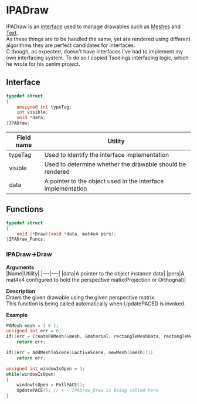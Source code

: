 # IPADraw

IPADraw is an <a href="PACEInterfaces.md">interface</a> used to manage drawables such as <a href="PAMesh.md">Meshes</a> and <a href="PAText.md">Text</a>.<br>
As these things are to be handled the same, yet are rendered using different algorithms they are perfect candidates for interfaces.<br>
C though, as expected, doesn't have interfaces I've had to implement my own interfacing system. To do so I copied Tsodings interfacing logic, which he wrote for his panim project.

## Interface

```C
typedef struct
{
	unsigned int typeTag;
	int visible;
	void *data;
}IPADraw;
```

|Field name|Utility|
|---|---|
|typeTag|Used to identify the interface implementation|
|visible|Used to determine whether the drawable should be rendered|
|data|A pointer to the object used in the interface implementation|

## Functions

```C
typedef struct
{
	void (*Draw)(void *data, mat4x4 pers);
}IPADraw_Funcs;
```

### IPADraw->Draw

__Arguments__<br>
|Name|Utility|
|---|---|
|data|A pointer to the object instance data|
|pers|A mat4x4 configured to hold the perspective matix(Projection or Orthognal)|

__Description__<br>
Draws the given drawable using the given perspective matrix.<br>
This function is being called automatically when UpdatePACE() is invoked.<br>

__Example__<br>
```C
PAMesh mesh = { 0 };
unsigned int err = 0;
if((err = CreatePAMesh(&mesh, &material, rectangleMeshData, rectangleMeshDataLength)))
	return err;

if((err = AddMeshToScene(&activeScene, newMesh(&mesh))))
	return err;

unsigned int windowIsOpen = 1;
while(windowIsOpen)
{
	windowIsOpen = PollPACE();
	UpdatePACE(); // <-- IPADraw_Draw is being called here
}
```
